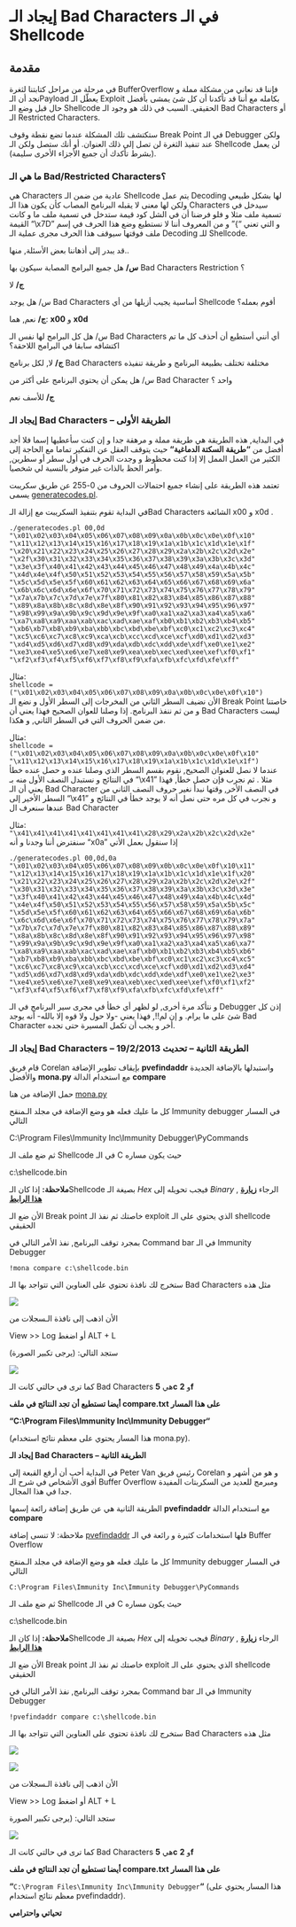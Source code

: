 # إيجاد الـ Bad Characters في الـ Shellcode

## مقدمة

في مرحلة من مراحل كتابتنا لثغرة BufferOverflow  فإننا قد نعاني من مشكلة مملة و نجد أن الـPayload  يعطّل الـ Exploit  بكامله مع أننا قد تأكدنا أن كل شئ يمشى بأفضل حال قبل وضع الـ Shellcode  الحقيقي. السبب في ذلك هو وجود الـ Bad Characters أو الـ Restricted Characters.

ستكتشف تلك المشكلة عندما تضع نقطة وقوف Break Point  في الـ Debugger  ولكن عند تنفيذ الثغرة لن تصل إلى ذلك العنوان. أو أنك ستصل ولكن الـ Shellcode لن يعمل \(بشرط تأكدك أن جميع الأجزاء الأخرى سليمة\).

### **ما هي الـ Bad/Restricted Characters؟**

هي Characters عادية من ضمن الـ Shellcode يتم عمل Decoding لها بشكل طبيعي ولكن لها معنى لا يقبله البرنامج المصاب كأن يكون هذا الـ Characters سيدخل في تسمية ملف مثلا و فلو فرضنا أن في الشل كود قيمة ستدخل في تسمية ملف ما و كانت القيمة “\x7D” و التي تعني “}” و من المعروف أننا لا نستطيع وضع هذا الحرف في إسم ملف فوقتها سيوقف هذا الحرف مجرى عملية الـ Decoding  للـ Shellcode.

قد يبدر إلى أذهاننا بعض الأسئلة, منها..

**س/** هل جميع البرامج المصابة سيكون بها Bad Characters Restriction ؟

**ج/** لا

س/ هل يوجد Bad Characters أساسية يجيب أزيلها من أي Shellcode  أقوم بعمله؟

**ج/** نعم, هما:  **x00** و  **x0d**

س/ هل كل البرامج لها نفس الـ Bad Characters أي أنني أستطيع أن أحذف كل ما تم اكتشافه سابقا في البرامج اللاحقة؟

**ج/** لا, لكل برنامج Bad Characters  مختلفة تختلف بطبيعة البرنامج و طريقة تنفيذه

س/ هل يمكن أن يحتوي البرنامج على أكثر من Bad Character واحد ؟

**ج/** للأسف نعم

### **إيجاد الـ Bad Characters – الطريقة الأولى**

في البداية, هذه الطريقة هي طريقة مملة و مرهقة جدا و إن كنت سأعطيها إسما فلا أجد أفضل من **“**طريقة السكتة الدماغية**“** حيث يتوقف العقل عن التفكير تماما مع الحاجة إلى الكثير من العمل الممل إلا إذا كنت محظوظ و وجدت الحرف في أول سطر أو سطرين,  وأمر الحظ بالذات غير متوفر بالنسبة لي شخصيا.

تعتمد هذه الطريقة على إنشاء جميع احتمالات الحروف من 0-255 عن طريق سكريبت يسمى [generatecodes.pl](http://exploit.co.il/wp-content/uploads/2010/05/generatecodes.txt).

في البداية تقوم بتنفيذ السكريبت مع إزالة الـBad Characters الشائعة x00  و x0d .

```text
./generatecodes.pl 00,0d
"\x01\x02\x03\x04\x05\x06\x07\x08\x09\x0a\x0b\x0c\x0e\x0f\x10"
"\x11\x12\x13\x14\x15\x16\x17\x18\x19\x1a\x1b\x1c\x1d\x1e\x1f"
"\x20\x21\x22\x23\x24\x25\x26\x27\x28\x29\x2a\x2b\x2c\x2d\x2e"
"\x2f\x30\x31\x32\x33\x34\x35\x36\x37\x38\x39\x3a\x3b\x3c\x3d"
"\x3e\x3f\x40\x41\x42\x43\x44\x45\x46\x47\x48\x49\x4a\x4b\x4c"
"\x4d\x4e\x4f\x50\x51\x52\x53\x54\x55\x56\x57\x58\x59\x5a\x5b"
"\x5c\x5d\x5e\x5f\x60\x61\x62\x63\x64\x65\x66\x67\x68\x69\x6a"
"\x6b\x6c\x6d\x6e\x6f\x70\x71\x72\x73\x74\x75\x76\x77\x78\x79"
"\x7a\x7b\x7c\x7d\x7e\x7f\x80\x81\x82\x83\x84\x85\x86\x87\x88"
"\x89\x8a\x8b\x8c\x8d\x8e\x8f\x90\x91\x92\x93\x94\x95\x96\x97"
"\x98\x99\x9a\x9b\x9c\x9d\x9e\x9f\xa0\xa1\xa2\xa3\xa4\xa5\xa6"
"\xa7\xa8\xa9\xaa\xab\xac\xad\xae\xaf\xb0\xb1\xb2\xb3\xb4\xb5"
"\xb6\xb7\xb8\xb9\xba\xbb\xbc\xbd\xbe\xbf\xc0\xc1\xc2\xc3\xc4"
"\xc5\xc6\xc7\xc8\xc9\xca\xcb\xcc\xcd\xce\xcf\xd0\xd1\xd2\xd3"
"\xd4\xd5\xd6\xd7\xd8\xd9\xda\xdb\xdc\xdd\xde\xdf\xe0\xe1\xe2"
"\xe3\xe4\xe5\xe6\xe7\xe8\xe9\xea\xeb\xec\xed\xee\xef\xf0\xf1"
"\xf2\xf3\xf4\xf5\xf6\xf7\xf8\xf9\xfa\xfb\xfc\xfd\xfe\xff"
```

مثال:  
`shellcode = ("\x01\x02\x03\x04\x05\x06\x07\x08\x09\x0a\x0b\x0c\x0e\x0f\x10")`  
الأن نضيف السطر الثاني من المخرجات إلى السطر الأول و نضع الـ Break Point خاصتنا و من ثم ننفذ البرنامج. إذا وصلنا للعوان الصحيح فهذا يعني أن Bad Characters ليست من ضمن الحروف التي في السطر الثاني, و هكذا.

مثال:  
`shellcode = ("\x01\x02\x03\x04\x05\x06\x07\x08\x09\x0a\x0b\x0c\x0e\x0f\x10"  
"\x11\x12\x13\x14\x15\x16\x17\x18\x19\x1a\x1b\x1c\x1d\x1e\x1f")`  
عندما لا نصل للعنوان الصحيح, نقوم بقسم السطر الذي وصلنا عنده و حصل عنده خطأ في النتائج و نستبدل النصف الأول منه بـ “\x41” مثلا . ثم نجرب فإن حصل خطأ, فهذا يعني أن الـ Bad Character في النصف الأخر, وقتها نبدأ نغير حروف النصف الثاني من السطر الأخير إلى “\x41” و نجرب في كل مره حتى نصل أنه لا يوجد خطأ في النتائج و عندها سنعرف ال Bad Character

مثال:  
`"\x41\x41\x41\x41\x41\x41\x41\x41\x28\x29\x2a\x2b\x2c\x2d\x2e"`  
سنفترض أننا وجدنا و أنه “x0a”  إذا سنقول بعمل الأتي

```text
./generatecodes.pl 00,0d,0a
"\x01\x02\x03\x04\x05\x06\x07\x08\x09\x0b\x0c\x0e\x0f\x10\x11"
"\x12\x13\x14\x15\x16\x17\x18\x19\x1a\x1b\x1c\x1d\x1e\x1f\x20"
"\x21\x22\x23\x24\x25\x26\x27\x28\x29\x2a\x2b\x2c\x2d\x2e\x2f"
"\x30\x31\x32\x33\x34\x35\x36\x37\x38\x39\x3a\x3b\x3c\x3d\x3e"
"\x3f\x40\x41\x42\x43\x44\x45\x46\x47\x48\x49\x4a\x4b\x4c\x4d"
"\x4e\x4f\x50\x51\x52\x53\x54\x55\x56\x57\x58\x59\x5a\x5b\x5c"
"\x5d\x5e\x5f\x60\x61\x62\x63\x64\x65\x66\x67\x68\x69\x6a\x6b"
"\x6c\x6d\x6e\x6f\x70\x71\x72\x73\x74\x75\x76\x77\x78\x79\x7a"
"\x7b\x7c\x7d\x7e\x7f\x80\x81\x82\x83\x84\x85\x86\x87\x88\x89"
"\x8a\x8b\x8c\x8d\x8e\x8f\x90\x91\x92\x93\x94\x95\x96\x97\x98"
"\x99\x9a\x9b\x9c\x9d\x9e\x9f\xa0\xa1\xa2\xa3\xa4\xa5\xa6\xa7"
"\xa8\xa9\xaa\xab\xac\xad\xae\xaf\xb0\xb1\xb2\xb3\xb4\xb5\xb6"
"\xb7\xb8\xb9\xba\xbb\xbc\xbd\xbe\xbf\xc0\xc1\xc2\xc3\xc4\xc5"
"\xc6\xc7\xc8\xc9\xca\xcb\xcc\xcd\xce\xcf\xd0\xd1\xd2\xd3\xd4"
"\xd5\xd6\xd7\xd8\xd9\xda\xdb\xdc\xdd\xde\xdf\xe0\xe1\xe2\xe3"
"\xe4\xe5\xe6\xe7\xe8\xe9\xea\xeb\xec\xed\xee\xef\xf0\xf1\xf2"
"\xf3\xf4\xf5\xf6\xf7\xf8\xf9\xfa\xfb\xfc\xfd\xfe\xff"
```

و نتأكد مرة أخرى, لو لظهر أي خطأ في مجرى سير البرنامج في الـ Debugger  إذن كل شئ على ما يرام. و إن لم!!, فهذا يعني -ولا حول ولا قوه إلا بالله- أنه يوجد Bad Character أخر و يجب أن تكمل المسيرة حتى تجده.

### **إيجاد الـ Bad Characters – الطريقة الثانية – تحديث 19/2/2013**

قام فريق Corelan بإيقاف تطوير الإضافة **pvefindaddr** واستبدلها بالإضافة الجديدة والأفضل **mona.py** مع استخدام الدالة **compare**

حمل الإضافة من هنا [mona.py](https://github.com/corelanprojects/mona)

كل ما عليك فعله هو وضع الإضافة في مجلد الـمنقح Immunity debugger  في المسار التالي

C:\Program Files\Immunity Inc\Immunity Debugger\PyCommands

ثم ضع ملف الـ Shellcode  في الـ C  حيث يكون مساره

c:\shellcode.bin

**ملاحظة:** إذا كان الـShellcode بصيغة الـ _Hex_ فيجب تحويله إلى _Binary_ , الرجاء [**زيارة هذا الرابط**](http://www.security4arabs.com/2011/01/14/convert-hexshellcode-to-bin-binaryshellcode-to-hex/)

الأن ضع الـ Break point   خاصتك ثم نفذ الـ exploit  الذي يحتوي على الـ shellcode  الحقيقي

بمجرد توقف البرنامج, نفذ الأمر التالي في Command bar  في الـ Immunity Debugger

`!mona compare c:\shellcode.bin`

ستخرج لك نافذة تحتوي على العناوين التي تتواجد بها الـ Bad Characters مثل هذه

[![](http://www.security4arabs.com/wp-content/uploads/2011/01/imdb6-300x110.png)](http://www.security4arabs.com/wp-content/uploads/2011/01/imdb6.png)

الأن اذهب إلى نافذة الـسجلات  من

View &gt;&gt; Log  أو اضغط   ALT + L

ستجد التالي: \(يرجى تكبير الصورة\)

[![](http://www.security4arabs.com/wp-content/uploads/2011/01/imdb7-300x217.png)](http://www.security4arabs.com/wp-content/uploads/2011/01/imdb7.png)

كما ترى في حالتي كانت الـ Bad Characters  هي  **5c** و **2f**

**أيضا تستطيع أن تجد النتائج في ملف compare.txt على هذا المسار**

**“**C:\Program Files\Immunity Inc\Immunity Debugger**“**  


\(هذا المسار يحتوي على معظم نتائج استخدام mona.py\).

**إيجاد الـ Bad Characters – الطريقة الثانية**

في البداية أحب أن أرفع القبعة إلى Peter Van رئيس فريق Corelan  و هو من أشهر و أقوى الأشخاص في شرح الـ Buffer Overflow ومبرمج للعديد من السكربتات المفيدة جدا في هذا المجال.

الطريقة الثانية هي عن طريق إضافة رائعة إسمها **pvefindaddr** مع استخدام الدالة **compare**

ملاحظة: لا تنسى إضافة [pvefindaddr](http://redmine.corelan.be:8800/projects/pvefindaddr/wiki/Pvefindaddr_usage) فلها استخدامات كثيرة و رائعة في الـ Buffer Overflow

كل ما عليك فعله هو وضع الإضافة في مجلد الـمنقح Immunity debugger  في المسار التالي

`C:\Program Files\Immunity Inc\Immunity Debugger\PyCommands`

ثم ضع ملف الـ Shellcode  في الـ C  حيث يكون مساره

c:\shellcode.bin

**ملاحظة:** إذا كان الـShellcode بصيغة الـ _Hex_ فيجب تحويله إلى _Binary_ , الرجاء [**زيارة هذا الرابط**](http://www.security4arabs.com/2011/01/14/convert-hexshellcode-to-bin-binaryshellcode-to-hex/)

الأن ضع الـ Break point   خاصتك ثم نفذ الـ exploit  الذي يحتوي على الـ shellcode  الحقيقي

بمجرد توقف البرنامج, نفذ الأمر التالي في Command bar  في الـ Immunity Debugger

`!pvefindaddr compare c:\shellcode.bin`

ستخرج لك نافذة تحتوي على العناوين التي تتواجد بها الـ Bad Characters مثل هذه

[![](http://www.security4arabs.com/wp-content/uploads/2011/01/imdb6-300x110.png)](http://www.security4arabs.com/wp-content/uploads/2011/01/imdb6.png)

![](../../../.gitbook/assets/image%20%287%29.png)

الأن اذهب إلى نافذة الـسجلات  من

View &gt;&gt; Log  أو اضغط   ALT + L

ستجد التالي: \(يرجى تكبير الصورة

![](../../../.gitbook/assets/image%20%286%29.png)

كما ترى في حالتي كانت الـ Bad Characters  هي  **5c** و **2f**

**أيضا تستطيع أن تجد النتائج في ملف compare.txt على هذا المسار**

**“**`C:\Program Files\Immunity Inc\Immunity Debugger`**“** \(هذا المسار يحتوي على معظم نتائج استخدام pvefindaddr\).

**تحياتي واحترامي**  


